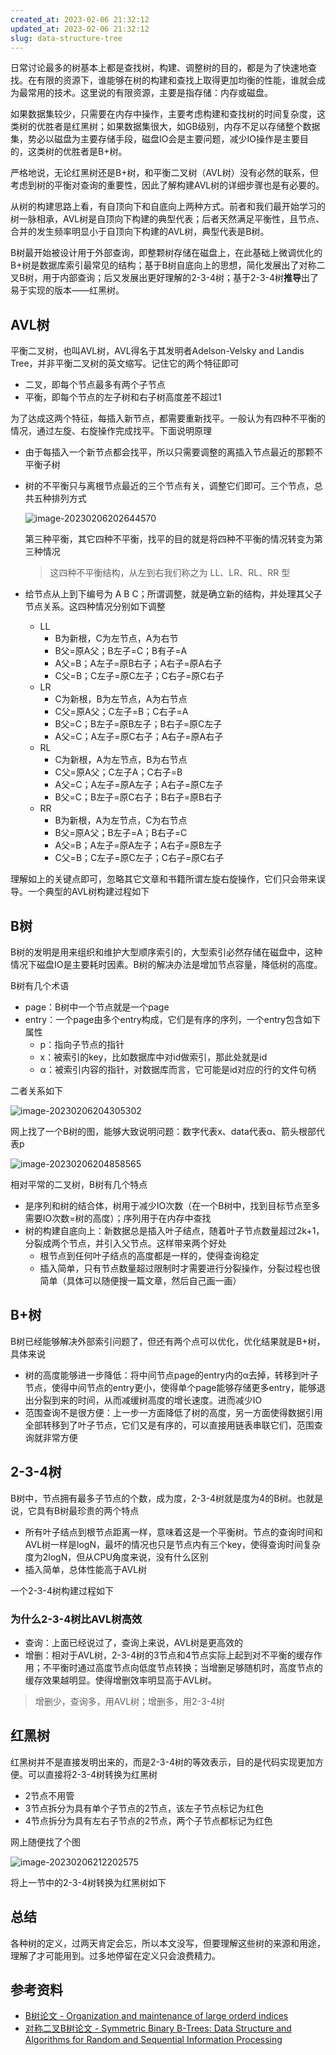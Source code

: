 ```yaml
---
created_at: 2023-02-06 21:32:12
updated_at: 2023-02-06 21:32:12
slug: data-structure-tree
---
```


日常讨论最多的树基本上都是查找树，构建、调整树的目的，都是为了快速地查找。在有限的资源下，谁能够在树的构建和查找上取得更加均衡的性能，谁就会成为最常用的技术。这里说的有限资源，主要是指存储：内存或磁盘。

如果数据集较少，只需要在内存中操作，主要考虑构建和查找树的时间复杂度，这类树的优胜者是红黑树；如果数据集很大，如GB级别，内存不足以存储整个数据集，势必以磁盘为主要存储手段，磁盘IO会是主要问题，减少IO操作是主要目的，这类树的优胜者是B+树。

严格地说，无论红黑树还是B+树，和平衡二叉树（AVL树）没有必然的联系，但考虑到树的平衡对查询的重要性，因此了解构建AVL树的详细步骤也是有必要的。

从树的构建思路上看，有自顶向下和自底向上两种方式。前者和我们最开始学习的树一脉相承，AVL树是自顶向下构建的典型代表；后者天然满足平衡性，且节点、合并的发生频率明显小于自顶向下构建的AVL树，典型代表是B树。

B树最开始被设计用于外部查询，即整颗树存储在磁盘上，在此基础上微调优化的B+树是数据库索引最常见的结构；基于B树自底向上的思想，简化发展出了对称二叉B树，用于内部查询；后又发展出更好理解的2-3-4树；基于2-3-4树**推导**出了易于实现的版本——红黑树。

## AVL树

平衡二叉树，也叫AVL树，AVL得名于其发明者Adelson-Velsky and Landis Tree，并非平衡二叉树的英文缩写。记住它的两个特征即可

- 二叉，即每个节点最多有两个子节点
- 平衡，即每个节点的左子树和右子树高度差不超过1

为了达成这两个特征，每插入新节点，都需要重新找平。一般认为有四种不平衡的情况，通过左旋、右旋操作完成找平。下面说明原理

- 由于每插入一个新节点都会找平，所以只需要调整的离插入节点最近的那颗不平衡子树

- 树的不平衡只与离根节点最近的三个节点有关，调整它们即可。三个节点，总共五种排列方式

  ![image-20230206202644570](https://gdz.oss-cn-shenzhen.aliyuncs.com/local/image-20230206202644570.png)

  第三种平衡，其它四种不平衡，找平的目的就是将四种不平衡的情况转变为第三种情况

  > 这四种不平衡结构，从左到右我们称之为 LL、LR、RL、RR 型

- 给节点从上到下编号为 A B C；所谓调整，就是确立新的结构，并处理其父子节点关系。这四种情况分别如下调整

  - LL
    - B为新根，C为左节点，A为右节
    - B父=原A父；B左子=C；B有子=A
    - A父=B；A左子=原B右子；A右子=原A右子
    - C父=B；C左子=原C左子；C右子=原C右子
  - LR
    - C为新根，B为左节点，A为右节点
    - C父=原A父；C左子=B；C右子=A
    - B父=C；B左子=原B左子；B右子=原C左子
    - A父=C；A左子=原C右子；A右子=原A右子
  - RL
    - C为新根，A为左节点，B为右节点
    - C父=原A父；C左子A；C右子=B
    - A父=C；A左子=原A左子；A右子=原C左子
    - B父=C；B左子=原C右子；B右子=原B右子
  - RR
    - B为新根，A为左节点，C为右节点
    - B父=原A父；B左子=A；B右子=C
    - A父=B；A左子=原A左子；A右子=原B左子
    - C父=B；C左子=原C左子；C右子=原C右子

理解如上的关键点即可，忽略其它文章和书籍所谓左旋右旋操作，它们只会带来误导。一个典型的AVL树构建过程如下



## B树

B树的发明是用来组织和维护大型顺序索引的，大型索引必然存储在磁盘中，这种情况下磁盘IO是主要耗时因素。B树的解决办法是增加节点容量，降低树的高度。

B树有几个术语

- page：B树中一个节点就是一个page
- entry：一个page由多个entry构成，它们是有序的序列，一个entry包含如下属性
  - p：指向子节点的指针
  - x：被索引的key，比如数据库中对id做索引，那此处就是id
  - α：被索引内容的指针，对数据库而言，它可能是id对应的行的文件句柄

二者关系如下

![image-20230206204305302](https://gdz.oss-cn-shenzhen.aliyuncs.com/local/image-20230206204305302.png)

网上找了一个B树的图，能够大致说明问题：数字代表x、data代表α、箭头根部代表p

![image-20230206204858565](https://gdz.oss-cn-shenzhen.aliyuncs.com/local/image-20230206204858565.png)

相对平常的二叉树，B树有几个特点

- 是序列和树的结合体，树用于减少IO次数（在一个B树中，找到目标节点至多需要IO次数=树的高度）；序列用于在内存中查找
- 树的构建自底向上：新数据总是插入叶子结点，随着叶子节点数量超过2k+1，分裂成两个节点，并引入父节点。这样带来两个好处
  - 根节点到任何叶子结点的高度都是一样的，使得查询稳定
  - 插入简单，只有节点数量超过限制时才需要进行分裂操作，分裂过程也很简单（具体可以随便搜一篇文章，然后自己画一画）

## B+树

B树已经能够解决外部索引问题了，但还有两个点可以优化，优化结果就是B+树，具体来说

- 树的高度能够进一步降低：将中间节点page的entry内的α去掉，转移到叶子节点，使得中间节点的entry更小，使得单个page能够存储更多entry，能够退出分裂到来的时间，从而减缓树高度的增长速度。进而减少IO
- 范围查询不是很方便：上一步一方面降低了树的高度，另一方面使得数据引用全部转移到了叶子节点，它们又是有序的，可以直接用链表串联它们，范围查询就非常方便

## 2-3-4树

B树中，节点拥有最多子节点的个数，成为度，2-3-4树就是度为4的B树。也就是说，它具有B树最珍贵的两个特点

- 所有叶子结点到根节点距离一样，意味着这是一个平衡树。节点的查询时间和AVL树一样是logN，最坏的情况也只是节点内有三个key，使得查询时间复杂度为2logN，但从CPU角度来说，没有什么区别
- 插入简单，总体性能高于AVL树

一个2-3-4树构建过程如下

### 为什么2-3-4树比AVL树高效

- 查询：上面已经说过了，查询上来说，AVL树是更高效的
- 增删：相对于AVL树，2-3-4树的3节点和4节点实际上起到对不平衡的缓存作用；不平衡时通过高度节点向低度节点转换；当增删足够随机时，高度节点的缓存效果越明显。使得增删效率明显高于AVL树。

> 增删少，查询多，用AVL树；增删多，用2-3-4树

## 红黑树

红黑树并不是直接发明出来的，而是2-3-4树的等效表示，目的是代码实现更加方便。可以直接将2-3-4树转换为红黑树

- 2节点不用管
- 3节点拆分为具有单个子节点的2节点，该左子节点标记为红色
- 4节点拆分为具有左右子节点的2节点，两个子节点都标记为红色

网上随便找了个图

![image-20230206212202575](https://gdz.oss-cn-shenzhen.aliyuncs.com/local/image-20230206212202575.png)

将上一节中的2-3-4树转换为红黑树如下



## 总结

各种树的定义，过两天肯定会忘，所以本文没写，但要理解这些树的来源和用途，理解了才可能用到。过多地停留在定义只会浪费精力。

## 参考资料

- [B树论文 - Organization and maintenance of large orderd indices](https://dl.acm.org/doi/pdf/10.1145/1734663.1734671)
- [对称二叉B树论文 - Symmetric Binary B-Trees: Data Structure and Algorithms for Random and Sequential Information Processing](https://docs.lib.purdue.edu/cgi/viewcontent.cgi?article=1457&context=cstech)
